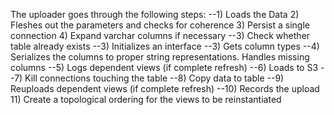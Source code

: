 The uploader goes through the following steps:
--1) Loads the Data
2) Fleshes out the parameters and checks for coherence
3) Persist a single connection
4) Expand varchar columns if necessary
--3) Check whether table already exists
--3) Initializes an interface
--3) Gets column types
--4) Serializes the columns to proper string representations. Handles missing columns
--5) Logs dependent views (if complete refresh)
--6) Loads to S3
--7) Kill connections touching the table
--8) Copy data to table
--9) Reuploads dependent views (if complete refresh)
--10) Records the upload
11) Create a topological ordering for the views to be reinstantiated
